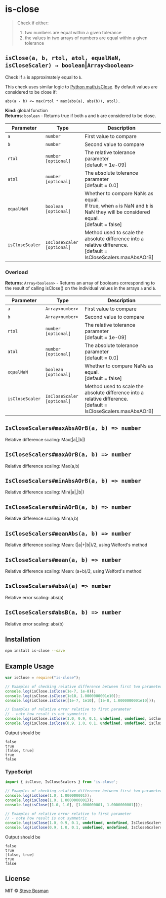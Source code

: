 # is-close

> Check if either: 
> 1. two numbers are equal within a given tolerance
> 2. the values in two arrays of numbers are equal within a given tolerance

## `isClose(a, b, rtol, atol, equalNaN, isCloseScaler) ⇒ boolean`&#124;`Array<boolean>`
Check if `a` is approximately equal to `b`.

This check uses similar logic to [Python math.isClose](https://docs.python.org/3/library/math.html#math.isclose).
By default values are considered to be close if:
 
```                   
abs(a - b) <= max(rtol * max(abs(a), abs(b)), atol).
```
                   
**Kind**: global function  
**Returns**: `boolean` - Returns true if both `a` and `b` are considered to be close.  

| Parameter        | Type | Description |
| ---------------- | --- | --- |
| `a`              | `number` | First value to compare |
| `b`              | `number` | Second value to compare |
| `rtol`           | `number [optional]` | The relative tolerance parameter<br/>[default = 1e-09] |
| `atol`           | `number [optional]` | The absolute tolerance parameter<br/>[default = 0.0] |
| `equalNaN`       | `boolean [optional]` | Whether to compare NaNs as equal.<br/>If true, when `a` is NaN and `b` is NaN they will be considered equal.<br/>[default = false] |
| `isCloseScaler`  | `IsCloseScaler [optional]` | Method used to scale the absolute difference into a relative difference.<br/>[default = IsCloseScalers.maxAbsAOrB] |

### Overload
**Returns**: `Array<boolean>` - Returns an array of booleans corresponding to the result of calling isClose() on the individual values in the arrays `a` and `b`.  

| Parameter        | Type | Description |
| ---------------- | --- | --- |
| `a`              | `Array<number>` | First value to compare |
| `b`              | `Array<number>` | Second value to compare |
| `rtol`           | `number [optional]` | The relative tolerance parameter<br/>[default = 1e-09] |
| `atol`           | `number [optional]` | The absolute tolerance parameter<br/>[default = 0.0] |
| `equalNaN`       | `boolean [optional]` | Whether to compare NaNs as equal.<br/>[default = false] |
| `isCloseScaler`  | `IsCloseScaler [optional]` | Method used to scale the absolute difference into a relative difference.<br/>[default = IsCloseScalers.maxAbsAOrB] |

## `IsCloseScalers#maxAbsAOrB(a, b) => number`
Relative difference scaling: Max(|a|,|b|)

## `IsCloseScalers#maxAOrB(a, b) => number`
Relative difference scaling: Max(a,b)

## `IsCloseScalers#minAbsAOrB(a, b) => number`
Relative difference scaling: Min(|a|,|b|)

## `IsCloseScalers#minAOrB(a, b) => number`
Relative difference scaling: Min(a,b)

## `IsCloseScalers#meanAbs(a, b) => number`
Relative difference scaling: Mean: (|a|+|b|)/2, using Welford's method

## `IsCloseScalers#mean(a, b) => number`
Relative difference scaling: Mean: (a+b)/2, using Welford's method

## `IsCloseScalers#absA(a) => number`
Relative error scaling: abs(a)

## `IsCloseScalers#absB(a, b) => number`
Relative error scaling: abs(b)

## Installation 
```sh
npm install is-close --save
```

## Example Usage
```javascript
var isClose = require("is-close");

// Examples of checking relative difference between first two parameters
console.log(isClose.isClose(1e-7, 1e-8));
console.log(isClose.isClose(1e10, 1.0000000001e10));
console.log(isClose.isClose([1e-7, 1e10], [1e-8, 1.0000000001e10]));

// Examples of relative error relative to first parameter 
// - note how result is not symmetric
console.log(isClose.isClose(1.0, 0.9, 0.1, undefined, undefined, isClose.IsCloseScalers.absA));
console.log(isClose.isClose(0.9, 1.0, 0.1, undefined, undefined, isClose.IsCloseScalers.absA));
```

Output should be 
```
false
true
[false, true]
true
false
```

### TypeScript
```typescript
import { isClose, IsCloseScalers } from 'is-close';

// Examples of checking relative difference between first two parameters
console.log(isClose(1.0, 1.000000001));
console.log(isClose(1.0, 1.0000000001));
console.log(isClose([1.0, 1.0], [1.000000001, 1.0000000001]));

// Examples of relative error relative to first parameter 
// - note how result is not symmetric
console.log(isClose(1.0, 0.9, 0.1, undefined, undefined, IsCloseScalers.absA));
console.log(isClose(0.9, 1.0, 0.1, undefined, undefined, IsCloseScalers.absA));
```

Output should be 
```
false
true
[false, true]
true
false
```

## License

MIT © [Steve Bosman](http://github.com/stevebosman)
